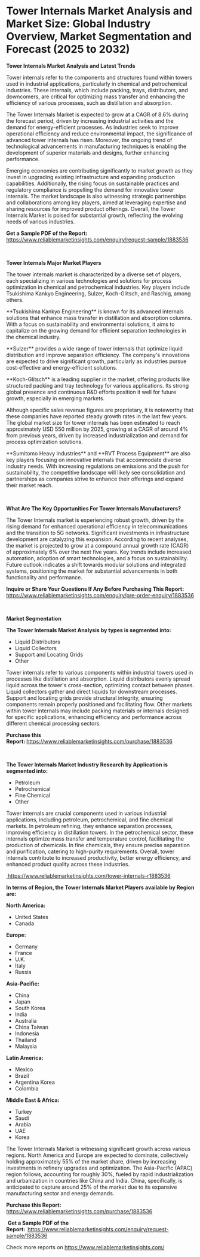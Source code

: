 <p><h1>Tower Internals Market Analysis and Market Size: Global Industry Overview, Market Segmentation and Forecast (2025 to 2032)</h1></p><p><strong>Tower Internals Market Analysis and Latest Trends</strong></p>
<p><p>Tower internals refer to the components and structures found within towers used in industrial applications, particularly in chemical and petrochemical industries. These internals, which include packing, trays, distributors, and downcomers, are critical for optimizing mass transfer and enhancing the efficiency of various processes, such as distillation and absorption.</p><p>The Tower Internals Market is expected to grow at a CAGR of 8.6% during the forecast period, driven by increasing industrial activities and the demand for energy-efficient processes. As industries seek to improve operational efficiency and reduce environmental impact, the significance of advanced tower internals has risen. Moreover, the ongoing trend of technological advancements in manufacturing techniques is enabling the development of superior materials and designs, further enhancing performance.</p><p>Emerging economies are contributing significantly to market growth as they invest in upgrading existing infrastructure and expanding production capabilities. Additionally, the rising focus on sustainable practices and regulatory compliance is propelling the demand for innovative tower internals. The market landscape is also witnessing strategic partnerships and collaborations among key players, aimed at leveraging expertise and sharing resources for improved product offerings. Overall, the Tower Internals Market is poised for substantial growth, reflecting the evolving needs of various industries.</p></p>
<p><strong>Get a Sample PDF of the Report:&nbsp;</strong> <a href="https://www.reliablemarketinsights.com/enquiry/request-sample/1883536?utm_campaign=2185&utm_medium=2&utm_source=Github&utm_content=ia&utm_term=09042025&utm_id=tower-internals">https://www.reliablemarketinsights.com/enquiry/request-sample/1883536</a></p>
<p>&nbsp;</p>
<p><strong>Tower Internals Major Market Players</strong></p>
<p><p>The tower internals market is characterized by a diverse set of players, each specializing in various technologies and solutions for process optimization in chemical and petrochemical industries. Key players include Tsukishima Kankyo Engineering, Sulzer, Koch-Glitsch, and Raschig, among others.</p><p>**Tsukishima Kankyo Engineering** is known for its advanced internals solutions that enhance mass transfer in distillation and absorption columns. With a focus on sustainability and environmental solutions, it aims to capitalize on the growing demand for efficient separation technologies in the chemical industry. </p><p>**Sulzer** provides a wide range of tower internals that optimize liquid distribution and improve separation efficiency. The company's innovations are expected to drive significant growth, particularly as industries pursue cost-effective and energy-efficient solutions. </p><p>**Koch-Glitsch** is a leading supplier in the market, offering products like structured packing and tray technology for various applications. Its strong global presence and continuous R&D efforts position it well for future growth, especially in emerging markets.</p><p>Although specific sales revenue figures are proprietary, it is noteworthy that these companies have reported steady growth rates in the last few years. The global market size for tower internals has been estimated to reach approximately USD 550 million by 2025, growing at a CAGR of around 4% from previous years, driven by increased industrialization and demand for process optimization solutions.</p><p>**Sumitomo Heavy Industries** and **RVT Process Equipment** are also key players focusing on innovative internals that accommodate diverse industry needs. With increasing regulations on emissions and the push for sustainability, the competitive landscape will likely see consolidation and partnerships as companies strive to enhance their offerings and expand their market reach.</p></p>
<p>&nbsp;</p>
<p><strong>What Are The Key Opportunities For Tower Internals Manufacturers?</strong></p>
<p><p>The Tower Internals market is experiencing robust growth, driven by the rising demand for enhanced operational efficiency in telecommunications and the transition to 5G networks. Significant investments in infrastructure development are catalyzing this expansion. According to recent analyses, the market is projected to grow at a compound annual growth rate (CAGR) of approximately 6% over the next five years. Key trends include increased automation, adoption of smart technologies, and a focus on sustainability. Future outlook indicates a shift towards modular solutions and integrated systems, positioning the market for substantial advancements in both functionality and performance.</p></p>
<p><strong>Inquire or Share Your Questions If Any Before Purchasing This Report:</strong> <a href="https://www.reliablemarketinsights.com/enquiry/pre-order-enquiry/1883536?utm_campaign=2185&utm_medium=2&utm_source=Github&utm_content=ia&utm_term=09042025&utm_id=tower-internals">https://www.reliablemarketinsights.com/enquiry/pre-order-enquiry/1883536</a></p>
<p>&nbsp;</p>
<p><strong>Market Segmentation</strong></p>
<p><strong>The Tower Internals Market Analysis by types is segmented into:</strong></p>
<p><ul><li>Liquid Distributors</li><li>Liquid Collectors</li><li>Support and Locating Grids</li><li>Other</li></ul></p>
<p><p>Tower internals refer to various components within industrial towers used in processes like distillation and absorption. Liquid distributors evenly spread liquid across the tower's cross-section, optimizing contact between phases. Liquid collectors gather and direct liquids for downstream processes. Support and locating grids provide structural integrity, ensuring components remain properly positioned and facilitating flow. Other markets within tower internals may include packing materials or internals designed for specific applications, enhancing efficiency and performance across different chemical processing sectors.</p></p>
<p><strong>Purchase this Report:&nbsp;</strong><a href="https://www.reliablemarketinsights.com/purchase/1883536?utm_campaign=2185&utm_medium=2&utm_source=Github&utm_content=ia&utm_term=09042025&utm_id=tower-internals">https://www.reliablemarketinsights.com/purchase/1883536</a></p>
<p>&nbsp;</p>
<p><strong>The Tower Internals Market Industry Research by Application is segmented into:</strong></p>
<p><ul><li>Petroleum</li><li>Petrochemical</li><li>Fine Chemical</li><li>Other</li></ul></p>
<p><p>Tower internals are crucial components used in various industrial applications, including petroleum, petrochemical, and fine chemical markets. In petroleum refining, they enhance separation processes, improving efficiency in distillation towers. In the petrochemical sector, these internals optimize mass transfer and temperature control, facilitating the production of chemicals. In fine chemicals, they ensure precise separation and purification, catering to high-purity requirements. Overall, tower internals contribute to increased productivity, better energy efficiency, and enhanced product quality across these industries.</p></p>
<p><a href="https://www.reliablemarketinsights.com/tower-internals-r1883536?utm_campaign=2185&utm_medium=2&utm_source=Github&utm_content=ia&utm_term=09042025&utm_id=tower-internals">&nbsp;https://www.reliablemarketinsights.com/tower-internals-r1883536</a></p>
<p><strong>In terms of Region, the Tower Internals Market Players available by Region are:</strong></p>
<p>
    <p> <strong> North America: </strong>
        <ul>
            <li>United States</li>
            <li>Canada</li>
        </ul>
        </p> 
    <p> <strong> Europe: </strong>
        <ul>
            <li>Germany</li>
            <li>France</li>
            <li>U.K.</li>
            <li>Italy</li>
            <li>Russia</li>
        </ul>
        </p> 
    <p> <strong> Asia-Pacific: </strong>
        <ul>
            <li>China</li>
            <li>Japan</li>
            <li>South Korea</li>
            <li>India</li>
            <li>Australia</li>
            <li>China Taiwan</li>
            <li>Indonesia</li>
            <li>Thailand</li>
            <li>Malaysia</li>
        </ul>
        </p> 
    <p> <strong> Latin America: </strong>
        <ul>
            <li>Mexico</li>
            <li>Brazil</li>
            <li>Argentina Korea</li>
            <li>Colombia</li>
        </ul>
        </p> 
    <p> <strong> Middle East & Africa: </strong>
        <ul>
            <li>Turkey</li>
            <li>Saudi</li>
            <li>Arabia</li>
            <li>UAE</li>
            <li>Korea</li>
        </ul>
    </p>
    </p>
<p><p>The Tower Internals Market is witnessing significant growth across various regions. North America and Europe are expected to dominate, collectively holding approximately 55% of the market share, driven by increasing investments in refinery upgrades and optimization. The Asia-Pacific (APAC) region follows, accounting for roughly 30%, fueled by rapid industrialization and urbanization in countries like China and India. China, specifically, is anticipated to capture around 25% of the market due to its expansive manufacturing sector and energy demands.</p></p>
<p><strong>Purchase this Report: </strong><a href="https://www.reliablemarketinsights.com/purchase/1883536?utm_campaign=2185&utm_medium=2&utm_source=Github&utm_content=ia&utm_term=09042025&utm_id=tower-internals">https://www.reliablemarketinsights.com/purchase/1883536</a></p>
<p>&nbsp;<strong>Get a Sample PDF of the Report:&nbsp;&nbsp;</strong><a href="https://www.reliablemarketinsights.com/enquiry/request-sample/1883536?utm_campaign=2185&utm_medium=2&utm_source=Github&utm_content=ia&utm_term=09042025&utm_id=tower-internals">https://www.reliablemarketinsights.com/enquiry/request-sample/1883536</a></p>
<p><strong></strong></p>
<p>Check more reports on <a href="https://www.reliablemarketinsights.com/?utm_campaign=2185&utm_medium=2&utm_source=Github&utm_content=ia&utm_term=09042025&utm_id=tower-internals">https://www.reliablemarketinsights.com/</a></p>